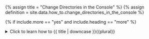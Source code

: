 <!--------------------------------------------- TITLE AND DEFINITION starts -->

{% assign title = "Change Directories in the Console" %}
{% assign definition = site.data.how_to.change_directories_in_the_console %}

<!--------------------------------------------- TITLE AND DEFINITION ends -->

{% if include.more == "yes" and include.heading == "more" %}
<details class='detailsCollapsible'><summary class='nobr'>Click to learn how to {{ title | downcase }}{{plural}}
</summary>
{% endif %}

{% if include.heading != "" and include.heading != "more" %}
{{include.heading}} How to {{title}}
{% endif %}

{% if include.table == "yes" %}
<table class='definitionTable'><tr><td>
{% endif %}

{% if include.definition == "bold" %}
<strong><i>In brief: </i>{{ definition }}</strong>
{% else %}
{% if include.definition != "no" %}
<strong><i>In brief: </i></strong> {{ definition }}
{% endif %}
{% endif %}

{% if include.table == "yes" %}
</td></tr></table>
{% endif %}

{% if include.more == "yes" and include.content == "more" and include.heading != "more" %}
<details class='detailsCollapsible'><summary class='nobr'>Click to learn how to {{ title | downcase }}{{plural}}
</summary>
{% endif %}

{% if include.content != "no" %}

<!--------------------------------------------- CONTENT starts -->

These are a few useful commands to navigate through a directory structure in the context of a console/terminal/command line application:

| Command | Effect |
| :--- | :--- |
| ```cd \Superalgos-master``` | Goes to the ```Superalgos-master``` folder, assuming it exists at the root of the current drive. If your ```Superalgos-master``` folder is not at the root of the drive, use the whole path instead. For example: ```cd \my-files\crypto-trading\Superalgos-master``` |
| ```cd ..``` | Goes down to the parent directory |
| ```cd ...``` | Goes down two directories |
| ```cd \``` | Goes down to the root directory |
| ```cd directory-name``` | Enters a specific directory in the current level |
| ```c:``` or ```d:``` | Switches drives |

{% include image.html file='how-to/change-directories-in-the-console-00.gif' url='yes' max-width='100' caption='Use the ```cd``` command to change and enter directories.' %}

<!--------------------------------------------- CONTENT ends -->

{% endif %}

{% if include.more == "yes" and include.extended == "more" and include.content != "more" and include.heading != "more" %}
<details class='detailsCollapsible'><summary class='nobr'>Click to learn how to {{ title | downcase }}{{plural}}
</summary>
{% endif %}

{% if include.extended != "no" %}

<!--------------------------------------------- EXTENDED starts -->

XXXXXXXXXXXXXXXXXXXXXXXXXXXXXXXXXXXXXXXXXXXXXXXXXXXXXX

<!--------------------------------------------- EXTENDED ends -->

{% endif %}

{% if include.more == "yes" %}
</details>
{% endif %}
